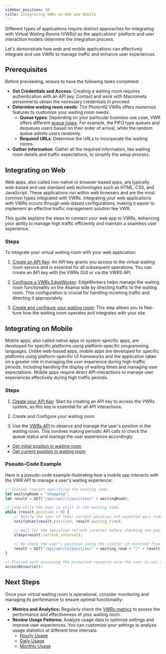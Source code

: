 ```yaml
---
sidebar_position: 10
title: Integrating VWRs on Web and Mobile
---
```


Different types of applications require distinct approaches for integrating with Virtual Waiting Rooms (VWRs) as the applications' platform and user interaction models determine the integration process. 

Let's demonstrate how web and mobile applications can effectively integrate and use VWRs to manage traffic and enhance user experiences.


## Prerequisites

Before proceeding, ensure to have the following tasks completed:

- **Get Credentials and Access**: Creating a waiting room requires authentication with an API key. Contact and work with Macrometa personnel to obtain the necessary credentials to proceed.
- **Determine waiting room needs**: The PhotonIQ VWRs offers numerous features to customize your waiting room needs:
    - **Queue types**: Depending on your particular business use case, VWR offers different [queue types](https://www.macrometa.com/docs/photoniq/vwrs/queue-types). For example, the FIFO type queues and dequeues users based on their order of arrival, while the random queue admits users randomly. 
    - **Required URLs**: Determine the URLs to incorporate the waiting rooms.
- **Gather information**: Gather all the required information, like waiting room details and traffic expectations, to simplify the setup process.

## Integrating on Web 

Web apps, also called non-native or browser-based apps, are typically web-based and use standard web technologies such as HTML, CSS, and JavaScript. These applications run within web browsers and are the most common types integrated with VWRs. Integrating your web applications with VWRs occurs through web-based configurations, making it easier to implement an effective traffic management solution like VWR.

This guide explains the steps to connect your web app to VWRs, enhancing your ability to manage high traffic efficiently and maintain a seamless user experience.

### Steps

To integrate your virtual waiting room with your web application:

1. [Create an API Key](https://www.macrometa.com/docs/apiVwrs#/operations/createAPIKey): An API key grants you access to the virtual waiting room service and is essential for all subsequent operations. You can create an API key with the VWRs GUI or via the VWRS API.

2. [Configure a VWRs EdgeWorker](../03-configuration-and-setup/01-configuring-edgeworkers.md): EdgeWorkers helps manage the waiting room functionality on the Akamai side by directing traffic to the waiting room. This configuration is crucial for handling incoming traffic and directing it appropriately.

3. [Create and configure your waiting room](index.md): This step allows you to fine-tune how the waiting room operates and integrates with your site.

## Integrating on Mobile

Mobile apps, also called native apps or system-specific apps, are developed for specific platforms using platform-specific programming languages. Unlike web-based apps, mobile apps are developed for specific platforms using platform-specific UI frameworks and the application takes on a greater role in managing the user experience during high-traffic periods, including handling the display of waiting times and managing user expectations. Mobile apps require direct API interactions to manage user experiences effectively during high traffic periods.

### Steps

1. [Create your API Key](https://www.macrometa.com/docs/apiVwrs#/operations/createAPIKey): Start by creating an API key to access the VWRs system, as this key is essential for all API interactions.

2. Create and Configure your waiting room

3. Use the [VWRs API](https://www.macrometa.com/docs/apiVwrs#/) to observe and manage the user's position in the waiting room. This involves making periodic API calls to check the queue status and manage the user experience accordingly.

  - [Get initial position in waiting room](https://www.macrometa.com/docs/apiVwrs#/paths/api-vwr-v1-position-domain_key/get)
  - [Get current position in waiting room](https://www.macrometa.com/docs/apiVwrs#/paths/api-vwr-v1-position-domain_key---request_id/get)

### Pseudo-Code Example

Here is a pseudo-code example illustrating how a mobile app interacts with the VWR API to manage a user's waiting experience:

```javascript
// Initial request specifying the waiting room.
let waitingRoom = "shopping";
let result = GET("/api/vwr/v1/position/" + waitingRoom);

// Loop while the user is still in the waiting room.
while (result.position > 0) {
    // Notify the user of their current position and expected wait time.
    notifyUser(result.position, result.waiting_time);

    // Wait for the specified refresh interval before checking the position again.
    sleep(result.refresh_interval);

    // Re-check the user's position using the visitor_id received from the initial call.
    result = GET("/api/vwr/v1/position/" + waiting_room + "/" + result.visitor_id);
}

// Proceed with accessing the protected resource once the user is out of the waiting room.
accessResource();
```

## Next Steps

Once your virtual waiting room is operational, consider monitoring and managing its performance to ensure optimal functionality:

- **Metrics and Analytics:** Regularly check the [VWRs metrics](../05-monitoring-vwrs/index.md) to assess the performance and effectiveness of your waiting room.
- **Review Usage Patterns:** Analyze usage data to optimize settings and improve user experiences. You can customize your settings to analyze usage statistics at different time intervals:
  - [Hourly Usage](https://www.macrometa.com/docs/apiVwrs#/operations/getHourlyUsage)
  - [Daily Usage](https://www.macrometa.com/docs/apiVwrs#/operations/getDailyUsage)
  - [Monthly Usage](https://www.macrometa.com/docs/apiVwrs#/operations/getMonthlyUsage)
